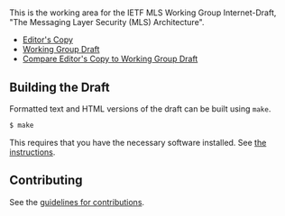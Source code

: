# 

This is the working area for the IETF MLS Working Group Internet-Draft, "The Messaging Layer Security (MLS) Architecture".

* [Editor's Copy](https://github.com/mlswg/mls-architecture/blob/master/draft-ietf-mls-architecture.md)
* [Working Group Draft](https://tools.ietf.org/html/draft-ietf-mls-architecture)
* [Compare Editor's Copy to Working Group Draft](https://github.com/mlswg/mls-architecture/compare/draft-ietf-mls-architecture-00...master)

## Building the Draft

Formatted text and HTML versions of the draft can be built using `make`.

```sh
$ make
```

This requires that you have the necessary software installed.  See
[the instructions](https://github.com/martinthomson/i-d-template/blob/master/doc/SETUP.md).


## Contributing

See the
[guidelines for contributions](https://github.com/mlswg/mls-architecture/blob/master/CONTRIBUTING.md).
